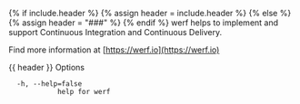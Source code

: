 {% if include.header %}
{% assign header = include.header %}
{% else %}
{% assign header = "###" %}
{% endif %}
werf helps to implement and support Continuous Integration and Continuous Delivery.

Find more information at [https://werf.io](https://werf.io)

{{ header }} Options

```shell
  -h, --help=false
            help for werf
```


